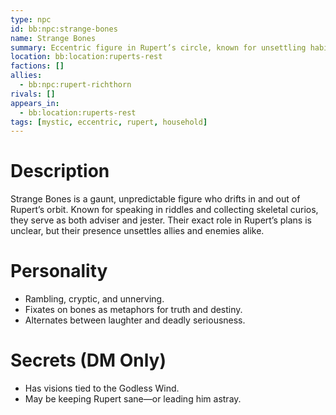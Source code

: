 ```yaml
---
type: npc
id: bb:npc:strange-bones
name: Strange Bones
summary: Eccentric figure in Rupert’s circle, known for unsettling habits and cryptic wisdom.
location: bb:location:ruperts-rest
factions: []
allies:
  - bb:npc:rupert-richthorn
rivals: []
appears_in:
  - bb:location:ruperts-rest
tags: [mystic, eccentric, rupert, household]
---
```


# Description
Strange Bones is a gaunt, unpredictable figure who drifts in and out of Rupert’s orbit. Known for speaking in riddles and collecting skeletal curios, they serve as both adviser and jester. Their exact role in Rupert’s plans is unclear, but their presence unsettles allies and enemies alike.

# Personality
- Rambling, cryptic, and unnerving.  
- Fixates on bones as metaphors for truth and destiny.  
- Alternates between laughter and deadly seriousness.  

# Secrets (DM Only)
- Has visions tied to the Godless Wind.  
- May be keeping Rupert sane—or leading him astray.  
